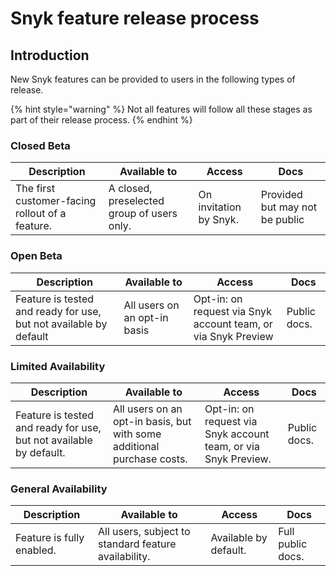 # Snyk feature release process

## Introduction

New Snyk features can be provided to users in the following types of release.

{% hint style="warning" %}
Not all features will follow all these stages as part of their release process.
{% endhint %}

### Closed Beta

| Description                                     | Available to                               | Access                 | Docs                           |
| ----------------------------------------------- | ------------------------------------------ | ---------------------- | ------------------------------ |
| The first customer-facing rollout of a feature. | A closed, preselected group of users only. | On invitation by Snyk. | Provided but may not be public |

### Open Beta

| Description                                                       | Available to                 | Access                                                        | Docs         |
| ----------------------------------------------------------------- | ---------------------------- | ------------------------------------------------------------- | ------------ |
| Feature is tested and ready for use, but not available by default | All users on an opt-in basis | Opt-in: on request via Snyk account team, or via Snyk Preview | Public docs. |

### Limited Availability

| Description                                                        | Available to                                                           | Access                                                         | Docs         |
| ------------------------------------------------------------------ | ---------------------------------------------------------------------- | -------------------------------------------------------------- | ------------ |
| Feature is tested and ready for use, but not available by default. | All users on an opt-in basis, but with some additional purchase costs. | Opt-in: on request via Snyk account team, or via Snyk Preview. | Public docs. |

### General Availability

| Description               | Available to                                         | Access                | Docs              |
| ------------------------- | ---------------------------------------------------- | --------------------- | ----------------- |
| Feature is fully enabled. | All users, subject to standard feature availability. | Available by default. | Full public docs. |
